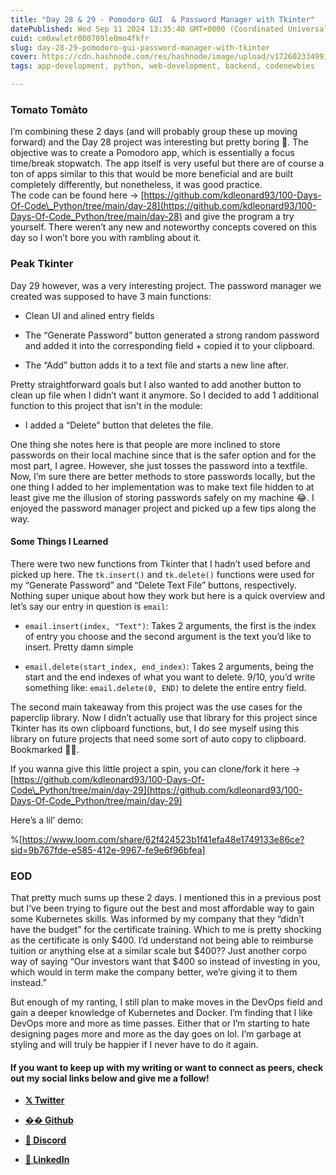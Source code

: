 ```yaml
---
title: "Day 28 & 29 - Pomodoro GUI  & Password Manager with Tkinter"
datePublished: Wed Sep 11 2024 13:35:40 GMT+0000 (Coordinated Universal Time)
cuid: cm0xwletr000709le0mo4fkfr
slug: day-28-29-pomodoro-gui-password-manager-with-tkinter
cover: https://cdn.hashnode.com/res/hashnode/image/upload/v1726023349914/b951a6e1-afd9-4ab4-b434-a14bb7886c56.png
tags: app-development, python, web-development, backend, codenewbies

---
```


### Tomato Tomàto

I’m combining these 2 days (and will probably group these up moving forward) and the Day 28 project was interesting but pretty boring 🥱. The objective was to create a Pomodoro app, which is essentially a focus time/break stopwatch. The app itself is very useful but there are of course a ton of apps similar to this that would be more beneficial and are built completely differently, but nonetheless, it was good practice.  
The code can be found here → [https://github.com/kdleonard93/100-Days-Of-Code\_Python/tree/main/day-28](https://github.com/kdleonard93/100-Days-Of-Code_Python/tree/main/day-28) and give the program a try yourself. There weren’t any new and noteworthy concepts covered on this day so I won’t bore you with rambling about it.

### Peak Tkinter

Day 29 however, was a very interesting project. The password manager we created was supposed to have 3 main functions:

* Clean UI and alined entry fields
    
* The “Generate Password” button generated a strong random password and added it into the corresponding field + copied it to your clipboard.
    
* The “Add” button adds it to a text file and starts a new line after.
    

Pretty straightforward goals but I also wanted to add another button to clean up file when I didn’t want it anymore. So I decided to add 1 additional function to this project that isn't in the module:

* I added a “Delete” button that deletes the file.
    

One thing she notes here is that people are more inclined to store passwords on their local machine since that is the safer option and for the most part, I agree. However, she just tosses the password into a textfile. Now, I’m sure there are better methods to store passwords locally, but the one thing I added to her implementation was to make text file hidden to at least give me the illusion of storing passwords safely on my machine 😂. I enjoyed the password manager project and picked up a few tips along the way.

#### Some Things I Learned

There were two new functions from Tkinter that I hadn’t used before and picked up here. The `tk.insert()` and `tk.delete()` functions were used for my “Generate Password” and “Delete Text File” buttons, respectively. Nothing super unique about how they work but here is a quick overview and let’s say our entry in question is `email`:

* `email.insert(index, "Text")`: Takes 2 arguments, the first is the index of entry you choose and the second argument is the text you’d like to insert. Pretty damn simple
    
* `email.delete(start_index, end_index)`: Takes 2 arguments, being the start and the end indexes of what you want to delete. 9/10, you’d write something like: `email.delete(0, END)` to delete the entire entry field.
    

The second main takeaway from this project was the use cases for the paperclip library. Now I didn’t actually use that library for this project since Tkinter has its own clipboard functions, but, I do see myself using this library on future projects that need some sort of auto copy to clipboard. Bookmarked 🤘🏾.

If you wanna give this little project a spin, you can clone/fork it here → [https://github.com/kdleonard93/100-Days-Of-Code\_Python/tree/main/day-29](https://github.com/kdleonard93/100-Days-Of-Code_Python/tree/main/day-29)

Here’s a lil’ demo:

%[https://www.loom.com/share/62f424523b1f41efa48e1749133e86ce?sid=9b767fde-e585-412e-9967-fe9e6f96bfea] 

### EOD

That pretty much sums up these 2 days. I mentioned this in a previous post but I’ve been trying to figure out the best and most affordable way to gain some Kubernetes skills. Was informed by my company that they “didn’t have the budget” for the certificate training. Which to me is pretty shocking as the certificate is only $400. I’d understand not being able to reimburse tuition or anything else at a similar scale but $400?? Just another corpo way of saying “Our investors want that $400 so instead of investing in you, which would in term make the company better, we’re giving it to them instead.”

But enough of my ranting, I still plan to make moves in the DevOps field and gain a deeper knowledge of Kubernetes and Docker. I’m finding that I like DevOps more and more as time passes. Either that or I’m starting to hate designing pages more and more as the day goes on lol. I’m garbage at styling and will truly be happier if I never have to do it again.

#### **If you want to keep up with my writing or want to connect as peers, check out my social links below and give me a follow!**

* [**𝕏 Twitter**](https://twitter.com/RingoMandingo93)
    
* [**�**](https://twitter.com/RingoMandingo93)[**� Github**](https://github.com/kdleonard93)
    
* [**👾 Discor**](https://discord.com/users/407639833146818570)[**d**](https://www.linkedin.com/in/kyle-leonard93/)
    
* [**👔 LinkedIn**](https://www.linkedin.com/in/kyle-leonard93/)